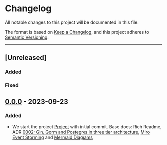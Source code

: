 # Changelog

All notable changes to this project will be documented in this file.

The format is based on [Keep a Changelog](https://keepachangelog.com/en/1.0.0/),
and this project adheres to [Semantic Versioning](https://semver.org/spec/v2.0.0.html).

---

## [Unreleased]
### Added

### Fixed

## [0.0.0] - 2023-09-23
### Added

- We start the project [Project](https://github.com/users/jtonynet/projects/2) with initial commit. Base docs: Rich Readme, ADR [0002: Gin, Gorm and Postegres in three tier architecture](./assets/architecture/decisions/0002-gin-gorm-and-postgres-in-three-tier-architecture.md), [Miro Event Storming](https://miro.com/app/board/uXjVNRofMoA=/) and [Mermaid Diagrams](https://github.com/jtonynet/cine-catalogo/tree/main#diagrams)


[0.0.0]: https://github.com/jtonynet/cine-catalogo/releases/tag/v0.0.0